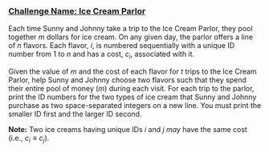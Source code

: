 ### [Challenge Name: Ice Cream Parlor](/challenges/icecream-parlor)


Each time Sunny and Johnny take a trip to the Ice Cream Parlor, they pool together $m$ dollars for ice cream. On any given day, the parlor offers a line of $n$ flavors. Each flavor, $i$, is numbered sequentially with a unique ID number from $1$ to $n$ and has a cost, $c_i$, associated with it.

Given the value of $m$ and the cost of each flavor for $t$ trips to the Ice Cream Parlor, help Sunny and Johnny choose two flavors such that they spend their entire pool of money ($m$) during each visit. For each trip to the parlor, print the ID numbers for the two types of ice cream that Sunny and Johnny purchase as two space-separated integers on a new line. You must print the smaller ID first and the larger ID second.

**Note:** Two ice creams having unique IDs $i$ and $j$ *may* have the same cost (i.e., $c_i \equiv c_j$).
